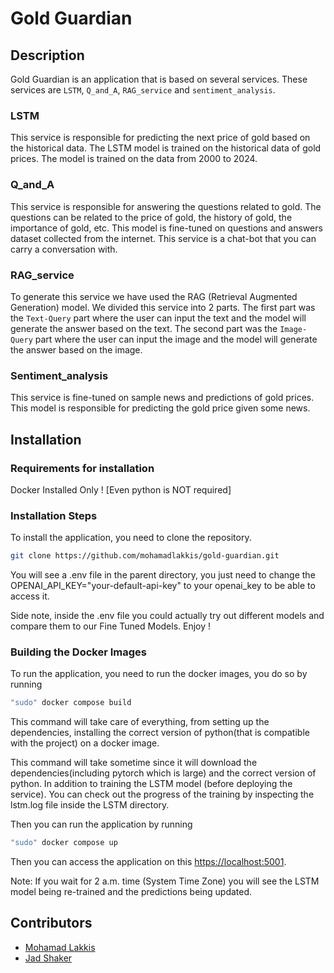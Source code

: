 # Gold Guardian

## Description

Gold Guardian is an application that is based on several services. These services are `LSTM`, `Q_and_A`, `RAG_service` and `sentiment_analysis`.

### LSTM

This service is responsible for predicting the next price of gold based on the historical data. The LSTM model is trained on the historical data of gold prices. The model is trained on the data from 2000 to 2024.

### Q_and_A

This service is responsible for answering the questions related to gold. The questions can be related to the price of gold, the history of gold, the importance of gold, etc. This model is fine-tuned on questions and answers dataset collected from the internet. This service is a chat-bot that you can carry a conversation with.

### RAG_service

To generate this service we have used the RAG (Retrieval Augmented Generation) model. We divided this service into 2 parts. The first part was the `Text-Query` part where the user can input the text and the model will generate the answer based on the text. The second part was the `Image-Query` part where the user can input the image and the model will generate the answer based on the image.

### Sentiment_analysis

This service is fine-tuned on sample news and predictions of gold prices. This model is responsible for predicting the gold price given some news.


## Installation

### Requirements for installation 
Docker Installed Only ! [Even python is NOT required]

### Installation Steps

To install the application, you need to clone the repository.

```bash
git clone https://github.com/mohamadlakkis/gold-guardian.git
```

You will see a .env file in the parent directory, you just need to change the OPENAI_API_KEY="your-default-api-key" to your openai_key to be able to access it. 

Side note, inside the .env file you could actually try out different models and compare them to our Fine Tuned Models. Enjoy !

### Building the Docker Images

To run the application, you need to run the docker images, you do so by running

```bash
"sudo" docker compose build
```
This command will take care of everything, from setting up the dependencies, installing the correct version of python(that is compatible with the project) on a docker image. 

This command will take sometime since it will download the dependencies(including pytorch which is large) and the correct version of python. In addition to training the LSTM model (before deploying the service).
You can check out the progress of the training by inspecting the lstm.log file inside the LSTM directory.

Then you can run the application by running

```bash
"sudo" docker compose up
```

Then you can access the application on this [https://localhost:5001](http://localhost:5001).

Note: If you wait for 2 a.m. time (System Time Zone) you will see the LSTM model being re-trained and the predictions being updated.


## Contributors

- [Mohamad Lakkis](https://github.com/mohamadlakkis)
- [Jad Shaker](https://github.com/jadshaker)
